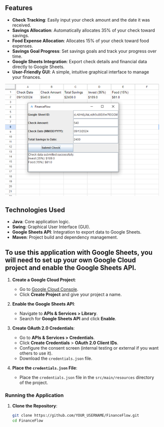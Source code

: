 ## Features

- **Check Tracking**: Easily input your check amount and the date it was received.
- **Savings Allocation**: Automatically allocates 35% of your check toward savings.
- **Food Expense Allocation**: Allocates 15% of your check toward food expenses.
- **Savings Goal Progress**: Set savings goals and track your progress over time.
- **Google Sheets Integration**: Export check details and financial data directly to Google Sheets.
- **User-Friendly GUI**: A simple, intuitive graphical interface to manage your finances.

![Application Screenshot](assets/financeflow.png)

## Technologies Used

- **Java**: Core application logic.
- **Swing**: Graphical User Interface (GUI).
- **Google Sheets API**: Integration to export data to Google Sheets.
- **Maven**: Project build and dependency management.

## To use this application with Google Sheets, you will need to set up your own Google Cloud project and enable the Google Sheets API.

1. **Create a Google Cloud Project**:
    - Go to [Google Cloud Console](https://console.cloud.google.com/).
    - Click **Create Project** and give your project a name.

2. **Enable the Google Sheets API**:
    - Navigate to **APIs & Services > Library**.
    - Search for **Google Sheets API** and click **Enable**.

3. **Create OAuth 2.0 Credentials**:
    - Go to **APIs & Services > Credentials**.
    - Click **Create Credentials** > **OAuth 2.0 Client IDs**.
    - Configure the consent screen (internal testing or external if you want others to use it).
    - Download the `credentials.json` file.

4. **Place the `credentials.json` File**:
    - Place the `credentials.json` file in the `src/main/resources` directory of the project.

### Running the Application

1. **Clone the Repository**:
   ```bash
   git clone https://github.com/YOUR_USERNAME/FinanceFlow.git
   cd FinanceFlow
